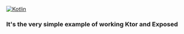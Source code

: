 [![Kotlin](https://img.shields.io/badge/%20language-Kotlin-red.svg)](https://kotlinlang.org/)
### It's the very simple example of working Ktor and Exposed
